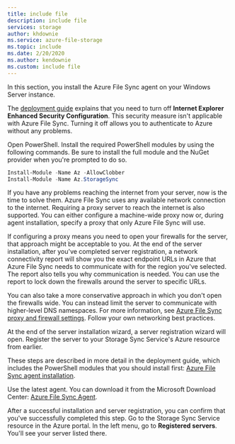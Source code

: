 ```yaml
---
title: include file
description: include file
services: storage
author: khdownie
ms.service: azure-file-storage
ms.topic: include
ms.date: 2/20/2020
ms.author: kendownie
ms.custom: include file
---
```


In this section, you install the Azure File Sync agent on your Windows Server instance.

The [deployment guide](../articles/storage/file-sync/file-sync-deployment-guide.md) explains that you need to turn off **Internet Explorer Enhanced Security Configuration**. This security measure isn't applicable with Azure File Sync. Turning it off allows you to authenticate to Azure without any problems.

Open PowerShell. Install the required PowerShell modules by using the following commands. Be sure to install the full module and the NuGet provider when you're prompted to do so.

```powershell
Install-Module -Name Az -AllowClobber
Install-Module -Name Az.StorageSync
```

If you have any problems reaching the internet from your server, now is the time to solve them. Azure File Sync uses any available network connection to the internet. Requiring a proxy server to reach the internet is also supported. You can either configure a machine-wide proxy now or, during agent installation, specify a proxy that only Azure File Sync will use.

If configuring a proxy means you need to open your firewalls for the server, that approach might be acceptable to you. At the end of the server installation, after you've completed server registration, a network connectivity report will show you the exact endpoint URLs in Azure that Azure File Sync needs to communicate with for the region you've selected. The report also tells you why communication is needed. You can use the report to lock down the firewalls around the server to specific URLs.

You can also take a more conservative approach in which you don't open the firewalls wide. You can instead limit the server to communicate with higher-level DNS namespaces. For more information, see [Azure File Sync proxy and firewall settings](../articles/storage/file-sync/file-sync-firewall-and-proxy.md). Follow your own networking best practices.

At the end of the server installation wizard, a server registration wizard will open. Register the server to your Storage Sync Service's Azure resource from earlier.

These steps are described in more detail in the deployment guide, which includes the PowerShell modules that you should install first:
[Azure File Sync agent installation](../articles/storage/file-sync/file-sync-deployment-guide.md).

Use the latest agent. You can download it from the Microsoft Download Center:
[Azure File Sync Agent](https://aka.ms/AFS/agent "Azure File Sync Agent download").

After a successful installation and server registration, you can confirm that you've successfully completed this step. Go to the Storage Sync Service resource in the Azure portal. In the left menu, go to **Registered servers**. You'll see your server listed there.
